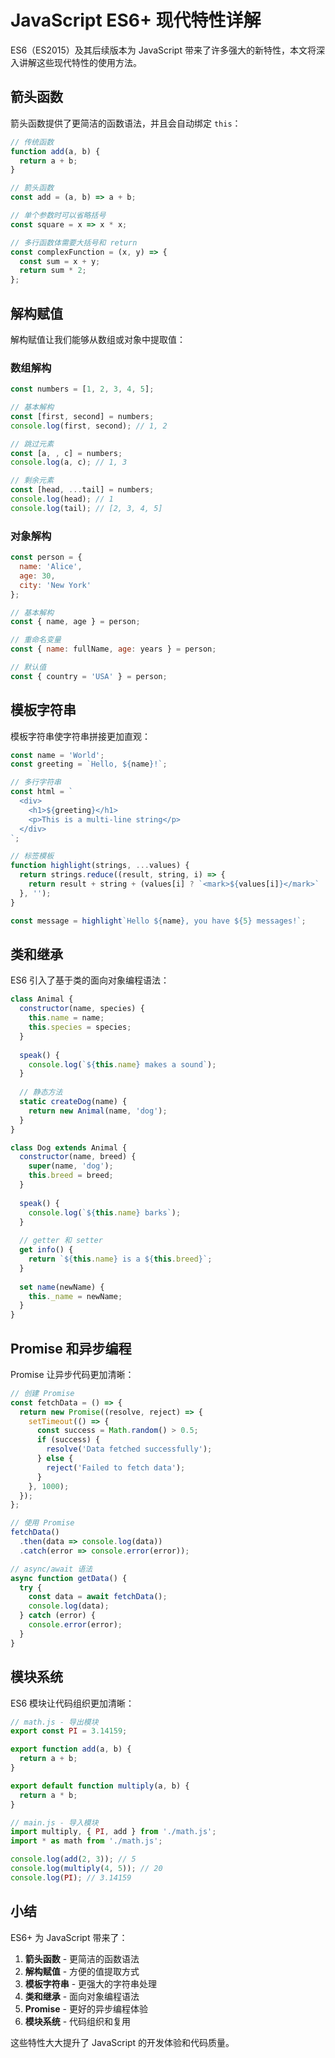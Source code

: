 # JavaScript ES6+ 现代特性详解

ES6（ES2015）及其后续版本为 JavaScript 带来了许多强大的新特性，本文将深入讲解这些现代特性的使用方法。

## 箭头函数

箭头函数提供了更简洁的函数语法，并且会自动绑定 `this`：

```javascript
// 传统函数
function add(a, b) {
  return a + b;
}

// 箭头函数
const add = (a, b) => a + b;

// 单个参数时可以省略括号
const square = x => x * x;

// 多行函数体需要大括号和 return
const complexFunction = (x, y) => {
  const sum = x + y;
  return sum * 2;
};
```

## 解构赋值

解构赋值让我们能够从数组或对象中提取值：

### 数组解构

```javascript
const numbers = [1, 2, 3, 4, 5];

// 基本解构
const [first, second] = numbers;
console.log(first, second); // 1, 2

// 跳过元素
const [a, , c] = numbers;
console.log(a, c); // 1, 3

// 剩余元素
const [head, ...tail] = numbers;
console.log(head); // 1
console.log(tail); // [2, 3, 4, 5]
```

### 对象解构

```javascript
const person = {
  name: 'Alice',
  age: 30,
  city: 'New York'
};

// 基本解构
const { name, age } = person;

// 重命名变量
const { name: fullName, age: years } = person;

// 默认值
const { country = 'USA' } = person;
```

## 模板字符串

模板字符串使字符串拼接更加直观：

```javascript
const name = 'World';
const greeting = `Hello, ${name}!`;

// 多行字符串
const html = `
  <div>
    <h1>${greeting}</h1>
    <p>This is a multi-line string</p>
  </div>
`;

// 标签模板
function highlight(strings, ...values) {
  return strings.reduce((result, string, i) => {
    return result + string + (values[i] ? `<mark>${values[i]}</mark>` : '');
  }, '');
}

const message = highlight`Hello ${name}, you have ${5} messages!`;
```

## 类和继承

ES6 引入了基于类的面向对象编程语法：

```javascript
class Animal {
  constructor(name, species) {
    this.name = name;
    this.species = species;
  }
  
  speak() {
    console.log(`${this.name} makes a sound`);
  }
  
  // 静态方法
  static createDog(name) {
    return new Animal(name, 'dog');
  }
}

class Dog extends Animal {
  constructor(name, breed) {
    super(name, 'dog');
    this.breed = breed;
  }
  
  speak() {
    console.log(`${this.name} barks`);
  }
  
  // getter 和 setter
  get info() {
    return `${this.name} is a ${this.breed}`;
  }
  
  set name(newName) {
    this._name = newName;
  }
}
```

## Promise 和异步编程

Promise 让异步代码更加清晰：

```javascript
// 创建 Promise
const fetchData = () => {
  return new Promise((resolve, reject) => {
    setTimeout(() => {
      const success = Math.random() > 0.5;
      if (success) {
        resolve('Data fetched successfully');
      } else {
        reject('Failed to fetch data');
      }
    }, 1000);
  });
};

// 使用 Promise
fetchData()
  .then(data => console.log(data))
  .catch(error => console.error(error));

// async/await 语法
async function getData() {
  try {
    const data = await fetchData();
    console.log(data);
  } catch (error) {
    console.error(error);
  }
}
```

## 模块系统

ES6 模块让代码组织更加清晰：

```javascript
// math.js - 导出模块
export const PI = 3.14159;

export function add(a, b) {
  return a + b;
}

export default function multiply(a, b) {
  return a * b;
}

// main.js - 导入模块
import multiply, { PI, add } from './math.js';
import * as math from './math.js';

console.log(add(2, 3)); // 5
console.log(multiply(4, 5)); // 20
console.log(PI); // 3.14159
```

## 小结

ES6+ 为 JavaScript 带来了：

1. **箭头函数** - 更简洁的函数语法
2. **解构赋值** - 方便的值提取方式
3. **模板字符串** - 更强大的字符串处理
4. **类和继承** - 面向对象编程语法
5. **Promise** - 更好的异步编程体验
6. **模块系统** - 代码组织和复用

这些特性大大提升了 JavaScript 的开发体验和代码质量。
